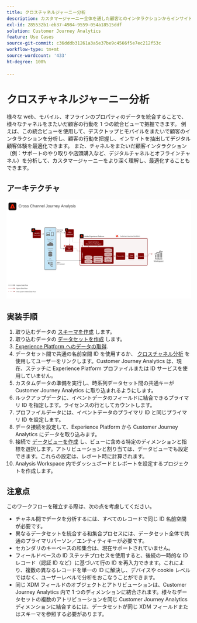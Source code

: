 ```yaml
---
title: クロスチャネルジャーニー分析
description: カスタマージャーニー全体を通した顧客とのインタラクションからインサイトを分析および抽出します。
exl-id: 285532b1-eb37-4984-9559-054a18515ddf
solution: Customer Journey Analytics
feature: Use Cases
source-git-commit: c36dddb31261a3a5e37be9c4566f5e7ec212f53c
workflow-type: tm+mt
source-wordcount: '433'
ht-degree: 100%

---
```


# クロスチャネルジャーニー分析

様々な web、モバイル、オフラインのプロパティのデータを統合することで、様々なチャネルをまたいだ顧客の行動を 1 つの統合ビューで把握できます。 例えば、この統合ビューを使用して、デスクトップとモバイルをまたいで顧客のインタラクションを分析し、顧客の行動を把握し、インサイトを抽出してデジタル顧客体験を最適化できます。 また、チャネルをまたいだ顧客インタラクション（例：サポートのやり取りや店頭購入など、デジタルチャネルとオフラインチャネル）を分析して、カスタマージャーニーをより深く理解し、最適化することもできます。

## アーキテクチャ

![クロスチャネルアーキテクチャ](assets/cross-channel-architecture.svg)

## 実装手順

1. 取り込むデータの [スキーマを作成](https://experienceleague.adobe.com/docs/experience-platform/xdm/tutorials/create-schema-ui.html?lang=ja) します。
1. 取り込むデータの [データセットを作成](https://experienceleague.adobe.com/docs/platform-learn/tutorials/data-ingestion/create-datasets-and-ingest-data.html?lang=ja) します。
1. [Experience Platform へのデータの取得](https://experienceleague.adobe.com/docs/platform-learn/tutorials/data-ingestion/understanding-data-ingestion.html?lang=ja).
1. データセット間で共通の名前空間 ID を使用するか、 [クロスチャネル分析](/help/connections/cca/overview.md) を使用してユーザーをリンクします。Customer Journey Analytics は、現在、ステッチに Experience Platform プロファイルまたは ID サービスを使用していません。
1. カスタムデータの準備を実行し、時系列データセット間の共通キーが Customer Journey Analytics に取り込まれるようにします。
1. ルックアップデータに、イベントデータのフィールドに結合できるプライマリ ID を指定します。ライセンスの行としてカウントします。
1. プロファイルデータには、イベントデータのプライマリ ID と同じプライマリ ID を設定します。
1. データ接続を設定して、Experience Platform から Customer Journey Analytics にデータを取り込みます。
1. 接続で [データビューを作成](/help/data-views/create-dataview.md) し、ビューに含める特定のディメンションと指標を選択します。アトリビューションと割り当ては、データビューでも設定できます。これらの設定は、レポート時に計算されます。
1. Analysis Workspace 内でダッシュボードとレポートを設定するプロジェクトを作成します。

## 注意点

このワークフローを確立する際は、次の点を考慮してください。

* チャネル間でデータを分析するには、すべてのレコードで同じ ID 名前空間が必要です。
* 異なるデータセットを統合する和集合プロセスには、データセット全体で共通のプライマリパーソン／エンティティキーが必要です。
* セカンダリのキーベースの和集合は、現在サポートされていません。
* フィールドベースの ID ステッチプロセスを使用すると、後続の一時的な ID レコード（認証 ID など）に基づいて行の ID を再入力できます。これにより、複数の異なるレコードを単一の ID に解決し、デバイスや cookie レベルではなく、ユーザーレベルで分析をおこなうことができます。
* 同じ XDM フィールドのオブジェクトとアトリビューションは、Customer Journey Analytics 内で 1 つのディメンションに結合されます。様々なデータセットの複数のアトリビューションを同じ Customer Journey Analytics ディメンションに結合するには、データセットが同じ XDM フィールドまたはスキーマを参照する必要があります。
